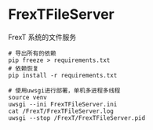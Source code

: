 # FrexTFileServer
FrexT 系统的文件服务



```shell
# 导出所有的依赖
pip freeze > requirements.txt
# 依赖恢复
pip install -r requirements.txt
```

```shell
# 使用uwsgi进行部署，单机多进程多线程
source venv
uwsgi --ini FrexTFileServer.ini
cat /FrexT/FrexTFileServer.log
uwsgi --stop /FrexT/FrexTFileServer.pid
```
